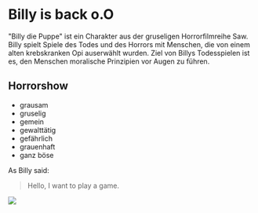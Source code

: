 # Billy is back o.O

"Billy die Puppe" ist ein Charakter aus der gruseligen Horrorfilmreihe Saw.
Billy spielt Spiele des Todes und des Horrors mit Menschen,
die von einem alten krebskranken Opi auserwählt wurden. Ziel von Billys
Todesspielen ist es, den Menschen moralische Prinzipien vor Augen zu
führen.

## Horrorshow

* grausam
* gruselig
* gemein
* gewalttätig
* gefährlich
* grauenhaft
* ganz böse

As Billy said:

> Hello, I want to play a game.

<img src = "https://i.pinimg.com/736x/85/c6/96/85c6968f551855f4f24e6ab710f50738--jigsaw-saw-horror.jpg"/>


